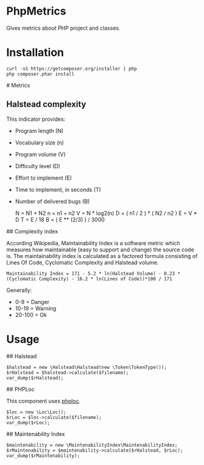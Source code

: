 # PhpMetrics

Gives metrics about PHP project and classes.

# Installation

    curl -sS https://getcomposer.org/installer | php
    php composer.phar install

# Metrics

## Halstead complexity

This indicator provides:

+ Program length (N)
+ Vocabulary size (n)
+ Program volume (V)
+ Difficulty level (D)
+ Effort to implement (E)
+ Time to implement, in seconds (T)
+ Number of delivered bugs (B)



    N = N1 + N2
    n = n1 + n2
    V = N * log2(n)
    D = ( n1 / 2 ) * ( N2 / n2 )
    E = V * D
    T = E / 18
    B = ( E ** (2/3) ) / 3000

## Complexity index

According Wikipedia, Maintainability Index is a software metric which measures how maintainable (easy to support and change) the source code is.
The maintainability index is calculated as a factored formula consisting of Lines Of Code, Cyclomatic Complexity and Halstead volume.

    Maintainability Index = 171 - 5.2 * ln(Halstead Volume) - 0.23 * (Cyclomatic Complexity) - 16.2 * ln(Lines of Code))*100 / 171

Generally:

+ 0-9 = Danger
+ 10-19 = Warning
+ 20-100 = Ok

# Usage

## Halstead

    $halstead = new \Halstead\Halstead(new \Token\TokenType());
    $rHalstead = $halstead->calculate($filename);
    var_dump($rHalstead);

## PHPLoc

This component uses [phploc](https://github.com/sebastianbergmann/phploc).

    $loc = new \Loc\Loc();
    $rLoc = $loc->calculate($filename);
    var_dump($rLoc);

## Maintenability Index

    $maintenability = new \MaintenabilityIndex\MaintenabilityIndex;
    $rMaintenability = $maintenability->calculate($rHalstead, $rLoc);
    var_dump($rMaintenability);


